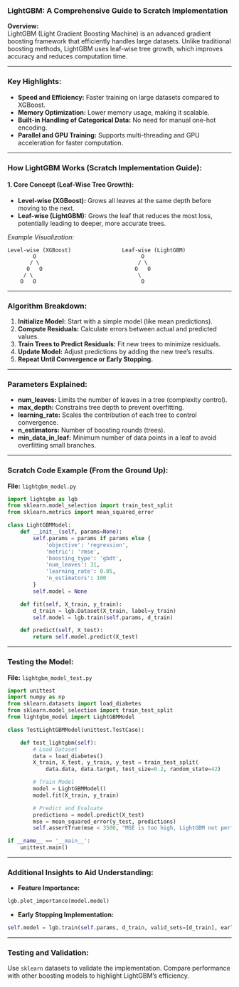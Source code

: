 ### **LightGBM: A Comprehensive Guide to Scratch Implementation**  

**Overview:**  
LightGBM (Light Gradient Boosting Machine) is an advanced gradient boosting framework that efficiently handles large datasets. Unlike traditional boosting methods, LightGBM uses leaf-wise tree growth, which improves accuracy and reduces computation time.  

---

### **Key Highlights:**  
- **Speed and Efficiency:** Faster training on large datasets compared to XGBoost.  
- **Memory Optimization:** Lower memory usage, making it scalable.  
- **Built-in Handling of Categorical Data:** No need for manual one-hot encoding.  
- **Parallel and GPU Training:** Supports multi-threading and GPU acceleration for faster computation.  

---

### **How LightGBM Works (Scratch Implementation Guide):**  

#### **1. Core Concept (Leaf-Wise Tree Growth):**  
- **Level-wise (XGBoost):** Grows all leaves at the same depth before moving to the next.  
- **Leaf-wise (LightGBM):** Grows the leaf that reduces the most loss, potentially leading to deeper, more accurate trees.  

*Example Visualization:*  
```
Level-wise (XGBoost)                Leaf-wise (LightGBM)
        O                                 O
       / \                               / \
      O   O                             O   O
     / \                                 \
    O   O                                 O
```

---

### **Algorithm Breakdown:**  
1. **Initialize Model:** Start with a simple model (like mean predictions).  
2. **Compute Residuals:** Calculate errors between actual and predicted values.  
3. **Train Trees to Predict Residuals:** Fit new trees to minimize residuals.  
4. **Update Model:** Adjust predictions by adding the new tree’s results.  
5. **Repeat Until Convergence or Early Stopping.**  

---

### **Parameters Explained:**  
- **num_leaves:** Limits the number of leaves in a tree (complexity control).  
- **max_depth:** Constrains tree depth to prevent overfitting.  
- **learning_rate:** Scales the contribution of each tree to control convergence.  
- **n_estimators:** Number of boosting rounds (trees).  
- **min_data_in_leaf:** Minimum number of data points in a leaf to avoid overfitting small branches.  

---

### **Scratch Code Example (From the Ground Up):**  

**File:** `lightgbm_model.py`  
```python
import lightgbm as lgb
from sklearn.model_selection import train_test_split
from sklearn.metrics import mean_squared_error

class LightGBMModel:
    def __init__(self, params=None):
        self.params = params if params else {
            'objective': 'regression',
            'metric': 'rmse',
            'boosting_type': 'gbdt',
            'num_leaves': 31,
            'learning_rate': 0.05,
            'n_estimators': 100
        }
        self.model = None

    def fit(self, X_train, y_train):
        d_train = lgb.Dataset(X_train, label=y_train)
        self.model = lgb.train(self.params, d_train)

    def predict(self, X_test):
        return self.model.predict(X_test)
```  

---

### **Testing the Model:**  

**File:** `lightgbm_model_test.py`  
```python
import unittest
import numpy as np
from sklearn.datasets import load_diabetes
from sklearn.model_selection import train_test_split
from lightgbm_model import LightGBMModel

class TestLightGBMModel(unittest.TestCase):

    def test_lightgbm(self):
        # Load Dataset
        data = load_diabetes()
        X_train, X_test, y_train, y_test = train_test_split(
            data.data, data.target, test_size=0.2, random_state=42)

        # Train Model
        model = LightGBMModel()
        model.fit(X_train, y_train)

        # Predict and Evaluate
        predictions = model.predict(X_test)
        mse = mean_squared_error(y_test, predictions)
        self.assertTrue(mse < 3500, "MSE is too high, LightGBM not performing well")

if __name__ == '__main__':
    unittest.main()
```  

---

### **Additional Insights to Aid Understanding:**  
- **Feature Importance:**  
```python
lgb.plot_importance(model.model)
```  
- **Early Stopping Implementation:**  
```python
self.model = lgb.train(self.params, d_train, valid_sets=[d_train], early_stopping_rounds=10)
```  

---

### **Testing and Validation:**  
Use `sklearn` datasets to validate the implementation. Compare performance with other boosting models to highlight LightGBM’s efficiency.  

